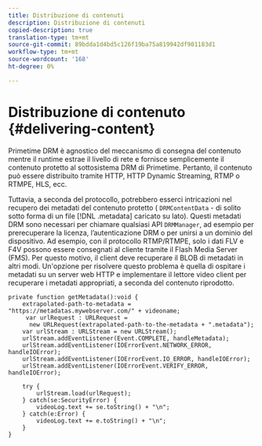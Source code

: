 ```yaml
---
title: Distribuzione di contenuti
description: Distribuzione di contenuti
copied-description: true
translation-type: tm+mt
source-git-commit: 89bdda1d4bd5c126f19ba75a819942df901183d1
workflow-type: tm+mt
source-wordcount: '168'
ht-degree: 0%

---
```



# Distribuzione di contenuto {#delivering-content}

Primetime DRM è agnostico del meccanismo di consegna del contenuto mentre il runtime estrae il livello di rete e fornisce semplicemente il contenuto protetto al sottosistema DRM di Primetime. Pertanto, il contenuto può essere distribuito tramite HTTP, HTTP Dynamic Streaming, RTMP o RTMPE, HLS, ecc.

Tuttavia, a seconda del protocollo, potrebbero esserci intricazioni nel recupero dei metadati del contenuto protetto ( `DRMContentData` - di solito sotto forma di un file [!DNL .metadata] caricato su lato). Questi metadati DRM sono necessari per chiamare qualsiasi API `DRMManager`, ad esempio per prerecuperare la licenza, l’autenticazione DRM o per unirsi a un dominio del dispositivo. Ad esempio, con il protocollo RTMP/RTMPE, solo i dati FLV e F4V possono essere consegnati al cliente tramite il Flash Media Server (FMS). Per questo motivo, il client deve recuperare il BLOB di metadati in altri modi. Un&#39;opzione per risolvere questo problema è quella di ospitare i metadati su un server web HTTP e implementare il lettore video client per recuperare i metadati appropriati, a seconda del contenuto riprodotto.

```
private function getMetadata():void { 
    extrapolated-path-to-metadata = "https://metadatas.mywebserver.com/" + videoname; 
     var urlRequest : URLRequest =  
      new URLRequest(extrapolated-path-to-the-metadata + ".metadata");  
    var urlStream : URLStream = new URLStream();  
    urlStream.addEventListener(Event.COMPLETE, handleMetadata);  
    urlStream.addEventListener(IOErrorEvent.NETWORK_ERROR, handleIOError);  
    urlStream.addEventListener(IOErrorEvent.IO_ERROR, handleIOError);  
    urlStream.addEventListener(IOErrorEvent.VERIFY_ERROR, handleIOError);  
 
    try { 
        urlStream.load(urlRequest);  
    } catch(se:SecurityError) { 
        videoLog.text += se.toString() + "\n";  
    } catch(e:Error) { 
        videoLog.text += e.toString() + "\n";  
    } 
} 
```

